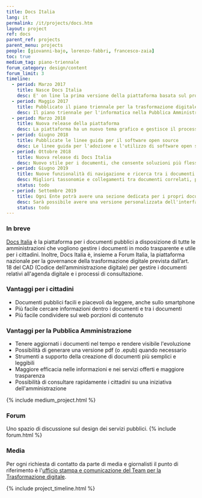 ```yaml
---
title: Docs Italia
lang: it
permalink: /it/projects/docs.htm
layout: project
ref: docs
parent_ref: projects
parent_menu: projects
people: [giovanni-bajo, lorenzo-fabbri, francesco-zaia]
toc: true
medium_tag: piano-triennale
forum_category: design/content
forum_limit: 3
timeline:
  - period: Marzo 2017
    title: Nasce Docs Italia
    desc: E' on line la prima versione della piattaforma basata sul progetto open source ReadTheDocs
  - period: Maggio 2017
    title: Pubblicato il piano triennale per la trasformazione digitale
    desc: Il piano triennale per l'informatica nella Pubblica Amministrazione viene pubblicato sulla prima versione di Docs Italia
  - period: Marzo 2018
    title: Nuova release della piattaforma
    desc: La piattaforma ha un nuovo tema grafico e gestisce il processo di consultazione pubblica di documenti, come stabilito dal CAD
  - period: Giugno 2018
    title: Pubblicate le linee guida per il software open source
    desc: Le linee guida per l'adozione e l'utilizzo di software open source vengono pubblicate sulla prima versione di Docs Italia
  - period: Ottobre 2018
    title: Nuova release di Docs Italia
    desc: Nuovo stile per i documenti, che consente soluzioni più flessibili per produrre documenti ancora più facili e piacevole da leggere
  - period: Giugno 2019
    title: Nuove funzionalità di navigazione e ricerca tra i documenti
    desc: Migliori tassonomie e collegamenti tra documenti correlati, potenziamento e debug della ricerca
    status: todo
  - period: Settembre 2019
    title: Ogni Ente potrà avere una sezione dedicata per i propri documenti
    desc: Sarà possibile avere una versione personalizzata dell'interfaccia di Docs Italia per ogni ente
    status: todo
---
```


### In breve

[Docs Italia](https://docs.italia.it/) è la piattaforma per i documenti pubblici a disposizione di tutte le amministrazioni che vogliono gestire i documenti in modo trasparente e utile per i cittadini. Inoltre, Docs Italia è, insieme a Forum Italia, la piattaforma nazionale per la governance della trasformazione digitale prevista
dall’art. 18 del CAD (Codice dell’amministrazione digitale) per gestire i documenti relativi all'agenda digitale e i processi di consultazione.

### Vantaggi per i cittadini

* Documenti pubblici facili e piacevoli da leggere, anche sullo smartphone
* Più facile cercare informazioni dentro i documenti e tra i documenti
* Più facile condividere sul web porzioni di contenuto

### Vantaggi per la Pubblica Amministrazione

* Tenere aggiornati i documenti nel tempo e rendere visibile l'evoluzione
* Possibilità di generare una versione pdf (o .epub) quando necessario
* Strumenti a supporto della creazione di documenti più semplici e leggibili
* Maggiore efficacia nelle informazioni e nei servizi offerti e maggiore trasparenza
* Possibilità di consultare rapidamente i cittadini su una iniziativa dell'amministrazione

{% include medium_project.html %}

### Forum

Uno spazio di discussione sul design dei servizi pubblici.
{% include forum.html %}

### Media

Per ogni richiesta di contatto da parte di media e giornalisti il punto di riferimento è l'[ufficio stampa e comunicazione del Team per la Trasformazione digitale](https://teamdigitale.governo.it/it/contatti).

{% include project_timeline.html %}
